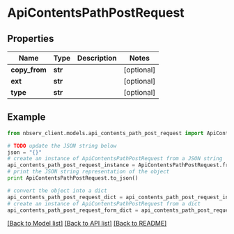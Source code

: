 # ApiContentsPathPostRequest


## Properties

Name | Type | Description | Notes
------------ | ------------- | ------------- | -------------
**copy_from** | **str** |  | [optional] 
**ext** | **str** |  | [optional] 
**type** | **str** |  | [optional] 

## Example

```python
from nbserv_client.models.api_contents_path_post_request import ApiContentsPathPostRequest

# TODO update the JSON string below
json = "{}"
# create an instance of ApiContentsPathPostRequest from a JSON string
api_contents_path_post_request_instance = ApiContentsPathPostRequest.from_json(json)
# print the JSON string representation of the object
print ApiContentsPathPostRequest.to_json()

# convert the object into a dict
api_contents_path_post_request_dict = api_contents_path_post_request_instance.to_dict()
# create an instance of ApiContentsPathPostRequest from a dict
api_contents_path_post_request_form_dict = api_contents_path_post_request.from_dict(api_contents_path_post_request_dict)
```
[[Back to Model list]](../README.md#documentation-for-models) [[Back to API list]](../README.md#documentation-for-api-endpoints) [[Back to README]](../README.md)


